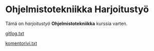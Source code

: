 # Ohjelmistotekniikka Harjoitustyö

Tämä on _harjoitustyö_ **Ohjelmistotekniikka** kurssia varten.

[gitlog.txt](https://github.com/Nanotiike/ot-harjoitustyo/blob/master/laskarit/viikko1/gitlog.txt)

[komentorivi.txt](https://github.com/Nanotiike/ot-harjoitustyo/blob/master/laskarit/viikko1/komentorivi.txt)
